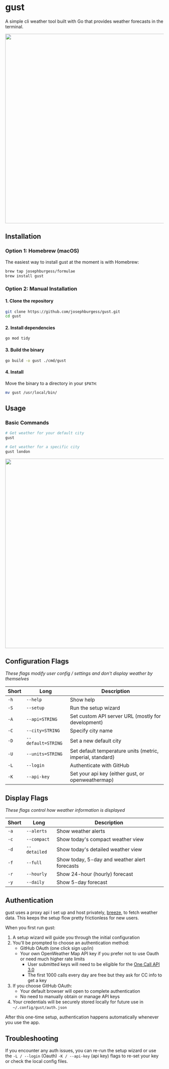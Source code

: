 # gust

A simple cli weather tool built with Go that provides weather forecasts in the terminal.

<p align="center">
<img src="https://github.com/user-attachments/assets/d5c8e7cc-c43c-4263-a516-89f01bb26a24" width="600">
</p>

## Installation

### Option 1: Homebrew (macOS)

The easiest way to install gust at the moment is with Homebrew:

```sh
brew tap josephburgess/formulae
brew install gust
```

### Option 2: Manual Installation

#### 1. Clone the repository

```sh
git clone https://github.com/josephburgess/gust.git
cd gust
```

#### 2. Install dependencies

```sh
go mod tidy
```

#### 3. Build the binary

```sh
go build -o gust ./cmd/gust
```

#### 4. Install

Move the binary to a directory in your `$PATH`:

```sh
mv gust /usr/local/bin/
```

## Usage

### Basic Commands

```bash
# Get weather for your default city
gust

# Get weather for a specific city
gust london
```

<p align="center">
  <img src="https://github.com/user-attachments/assets/76695b8d-5e37-45a3-89cd-2d5b3401c323" width="600">
</p>

## Configuration Flags

_These flags modify user config / settings and don't display weather by themselves_

| Short | Long               | Description                                                |
| ----- | ------------------ | ---------------------------------------------------------- |
| `-h`  | `--help`           | Show help                                                  |
| `-S`  | `--setup`          | Run the setup wizard                                       |
| `-A`  | `--api=STRING`     | Set custom API server URL (mostly for development)         |
| `-C`  | `--city=STRING`    | Specify city name                                          |
| `-D`  | `--default=STRING` | Set a new default city                                     |
| `-U`  | `--units=STRING`   | Set default temperature units (metric, imperial, standard) |
| `-L`  | `--login`          | Authenticate with GitHub                                   |
| `-K`  | `--api-key`        | Set your api key (either gust, or openweathermap)          |

## Display Flags

_These flags control how weather information is displayed_

| Short | Long         | Description                                   |
| ----- | ------------ | --------------------------------------------- |
| `-a`  | `--alerts`   | Show weather alerts                           |
| `-c`  | `--compact`  | Show today's compact weather view             |
| `-d`  | `--detailed` | Show today's detailed weather view            |
| `-f`  | `--full`     | Show today, 5-day and weather alert forecasts |
| `-r`  | `--hourly`   | Show 24-hour (hourly) forecast                |
| `-y`  | `--daily`    | Show 5-day forecast                           |

## Authentication

gust uses a proxy api I set up and host privately, [breeze](http://github.com/josephburgess/breeze), to fetch weather data. This keeps the setup flow pretty frictionless for new users.

When you first run gust:

1. A setup wizard will guide you through the initial configuration
2. You'll be prompted to choose an authentication method:
   - GitHub OAuth (one click sign up/in)
   - Your own OpenWeather Map API key if you prefer not to use Oauth or need much higher rate limits
     - User submitted keys will need to be eligible for the [One Call API 3.0](https://openweathermap.org/api/one-call-3#how)
     - The first 1000 calls every day are free but they ask for CC info to get a key
3. If you choose GitHub OAuth:
   - Your default browser will open to complete authentication
   - No need to manually obtain or manage API keys
4. Your credentials will be securely stored locally for future use in `~/.config/gust/auth.json`

After this one-time setup, authentication happens automatically whenever you use the app.

## Troubleshooting

If you encounter any auth issues, you can re-run the setup wizard or use the `-L / --login` (Oauth) `-K / --api-key` (api key) flags to re-set your key or check the local config files.
